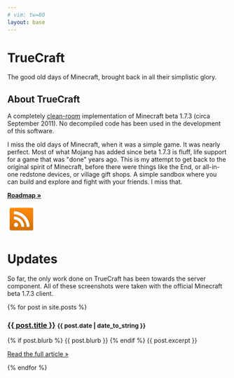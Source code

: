 ```yaml
---
# vim: tw=80
layout: base
---
```


# TrueCraft

The good old days of Minecraft, brought back in all their simplistic glory.

## About TrueCraft

A completely [clean-room](https://en.wikipedia.org/wiki/Clean_room_design)
implementation of Minecraft beta 1.7.3 (circa September 2011). No decompiled
code has been used in the development of this software.

I miss the old days of Minecraft, when it was a simple game. It was nearly
perfect. Most of what Mojang has added since beta 1.7.3 is fluff, life support
for a game that was "done" years ago. This is my attempt to get back to the
original spirit of Minecraft, before there were things like the End, or
all-in-one redstone devices, or village gift shops. A simple sandbox where you
can build and explore and fight with your friends. I miss that.

[**Roadmap »**](/roadmap.html)

<a class="rss" href="/rss.xml"><img src="/images/rss.png" /></a>

# Updates

So far, the only work done on TrueCraft has been towards the server component.
All of these screenshots were taken with the official Minecraft beta 1.7.3
client.

{% for post in site.posts %}
<h3>
    <a href="{{ post.url }}">{{ post.title }}</a>
    <small>{{ post.date | date_to_string }}</small>
</h3>
{% if post.blurb %}
{{ post.blurb }}
{% endif %}
{{ post.excerpt }}
<p class="text-right">
    <a href="{{ post.url }}">Read the full article »</a>
</p>
{% endfor %}
